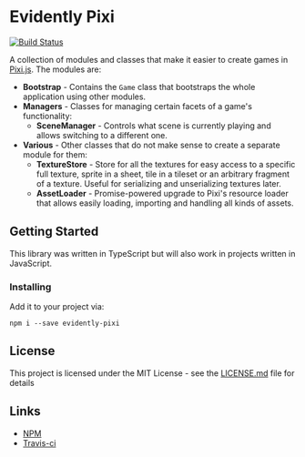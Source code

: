 # Evidently Pixi

[![Build Status](https://travis-ci.com/EvidentlyCube/evidently-pixi.svg?branch=master)](https://travis-ci.com/EvidentlyCube/evidently-pixi)

A collection of modules and classes that make it easier to create games in [Pixi.js](https://www.pixijs.com/). The modules are:

 * **Bootstrap** - Contains the `Game` class that bootstraps the whole application using other modules.
 * **Managers** - Classes for managing certain facets of a game's functionality:
   * **SceneManager** - Controls what scene is currently playing and allows switching to a different one.
 * **Various** - Other classes that do not make sense to create a separate module for them:
   * **TextureStore** - Store for all the textures for easy access to a specific full texture, sprite in a sheet, tile in a tileset or an arbitrary fragment of a texture. Useful for serializing and unserializing textures later.
   * **AssetLoader** - Promise-powered upgrade to Pixi's resource loader that allows easily loading, importing and handling all kinds of assets.

## Getting Started

This library was written in TypeScript but will also work in projects written in JavaScript.

### Installing

Add it to your project via:

```
npm i --save evidently-pixi
```

## License

This project is licensed under the MIT License - see the [LICENSE.md](LICENSE.md) file for details

## Links

 * [NPM](https://www.npmjs.com/package/evidently-pixi)
 * [Travis-ci](https://travis-ci.com/EvidentlyCube/evidently-pixi)